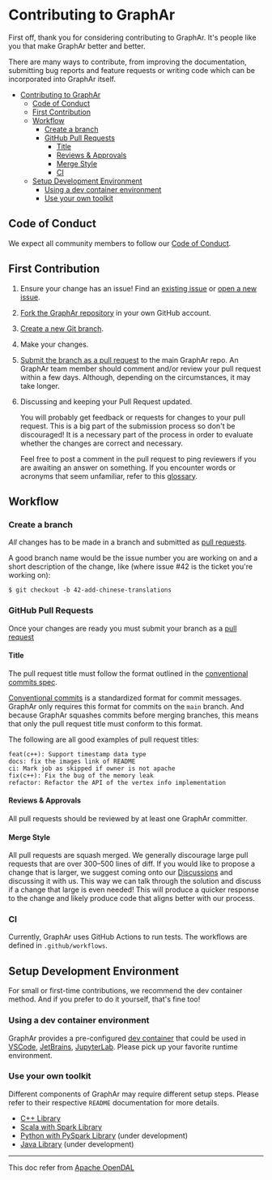 # Contributing to GraphAr

First off, thank you for considering contributing to GraphAr. It's
people like you that make GraphAr better and better.

There are many ways to contribute, from improving the documentation,
submitting bug reports and feature requests or writing code which can
be incorporated into GraphAr itself.

- [Contributing to GraphAr](#contributing-to-graphar)
  - [Code of Conduct](#code-of-conduct)
  - [First Contribution](#first-contribution)
  - [Workflow](#workflow)
    - [Create a branch](#create-a-branch)
    - [GitHub Pull Requests](#github-pull-requests)
      - [Title](#title)
      - [Reviews & Approvals](#reviews--approvals)
      - [Merge Style](#merge-style)
      - [CI](#ci)
  - [Setup Development Environment](#setup-development-environment)
    - [Using a dev container environment](#using-a-dev-container-environment)
    - [Use your own toolkit](#use-your-own-toolkit)

## Code of Conduct

We expect all community members to follow our [Code of Conduct](https://www.apache.org/foundation/policies/conduct.html).

## First Contribution

1. Ensure your change has an issue! Find an [existing issue](https://github.com/apache/graphar/issues) or [open a new issue](https://github.com/apache/graphar/issues/new).
1. [Fork the GraphAr repository](https://github.com/apache/graphar/fork) in your own GitHub account.
1. [Create a new Git branch](https://help.github.com/en/github/collaborating-with-issues-and-pull-requests/creating-and-deleting-branches-within-your-repository).
1. Make your changes.
1. [Submit the branch as a pull request](https://help.github.com/en/github/collaborating-with-issues-and-pull-requests/creating-a-pull-request-from-a-fork) to the main GraphAr repo. An GraphAr team member should comment and/or review your pull request within a few days. Although, depending on the circumstances, it may take longer.
1. Discussing and keeping your Pull Request updated. 

   You will probably get feedback or requests for changes to your pull request. This is a big part of the submission process so don't be discouraged! It is a necessary part of the process in order to evaluate whether the changes are correct and necessary.

   Feel free to post a comment in the pull request to ping reviewers if you are awaiting an answer on something. If you encounter words or acronyms that seem unfamiliar, refer to this [glossary](https://chromium.googlesource.com/chromiumos/docs/+/HEAD/glossary.md).

## Workflow

### Create a branch

*All* changes has to be made in a branch and submitted as [pull requests](#github-pull-requests). 

A good branch name would be the issue number you are working on and a short description of the change,
like (where issue \#42 is the ticket you're working on):

```shell
$ git checkout -b 42-add-chinese-translations
```

### GitHub Pull Requests

Once your changes are ready you must submit your branch as a [pull request](
https://github.com/apache/graphar/pulls)

#### Title

The pull request title must follow the format outlined in the [conventional commits spec](https://www.conventionalcommits.org). 

[Conventional commits](https://www.conventionalcommits.org) is a standardized format for commit messages. 
GraphAr only requires this format for commits on the `main` branch. And because GraphAr squashes commits before merging branches, this means that only the pull request title must conform to this format.

The following are all good examples of pull request titles:

```text
feat(c++): Support timestamp data type
docs: fix the images link of README
ci: Mark job as skipped if owner is not apache
fix(c++): Fix the bug of the memory leak
refactor: Refactor the API of the vertex info implementation
```

#### Reviews & Approvals

All pull requests should be reviewed by at least one GraphAr committer.

#### Merge Style

All pull requests are squash merged.
We generally discourage large pull requests that are over 300–500 lines of diff.
If you would like to propose a change that is larger, we suggest
coming onto our [Discussions](https://github.com/apache/graphar/discussions) and discussing it with us.
This way we can talk through the solution and discuss if a change that large is even needed!
This will produce a quicker response to the change and likely produce code that aligns better with our process.

### CI

Currently, GraphAr uses GitHub Actions to run tests. The workflows are defined in `.github/workflows`.

## Setup Development Environment

For small or first-time contributions, we recommend the dev container method. And if you prefer to do it yourself, that's fine too!

### Using a dev container environment

GraphAr provides a pre-configured [dev container](https://containers.dev/)
that could be used in [VSCode](https://code.visualstudio.com/docs/devcontainers/containers), [JetBrains](https://www.jetbrains.com/remote-development/gateway/),
[JupyterLab](https://jupyterlab.readthedocs.io/en/stable/).
Please pick up your favorite runtime environment.

### Use your own toolkit

Different components of GraphAr may require different setup steps. Please refer to their respective `README` documentation for more details.

- [C++ Library](cpp/README.md)
- [Scala with Spark Library](maven-projects/spark/README.md)
- [Python with PySpark Library](pyspark/README.md) (under development)
- [Java Library](maven-projects/java/README.md) (under development)

----

This doc refer from [Apache OpenDAL](https://opendal.apache.org/)
